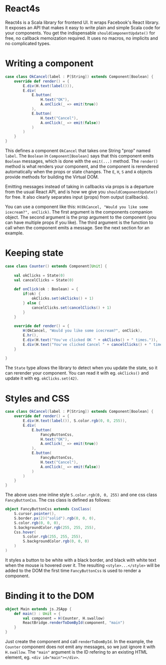 # React4s
React4s is a Scala library for frontend UI. It wraps Facebook's React library. 
It exposes an API that makes it easy to write plain and simple Scala code for your components. 
You get the indispensable `shouldComponentUpdate()` for free, no callback memoization required.
It uses no macros, no implicits and no complicated types.


# Writing a component

```scala
case class OkCancel(label : P[String]) extends Component[Boolean] {
    override def render() = {
        E.div(H.text(label())),
        E.div(
            E.button(
                H.text("OK"),
                A.onClick(_ => emit(true))
            ),
            E.button(
                H.text("Cancel"),
                A.onClick(_ => emit(false))
            )
        )
    }
}
```

This defines a component `OkCancel` that takes one String "prop" named `label`. 
The `Boolean` in `Component[Boolean]` says that this component emits `Boolean` messages, which is done with the `emit(...)` method.
The `render()` method is what renders your component, 
and the component is rerendered automatically when the props or state changes.
The `E`, `H`, `S` and `A` objects provide methods for building the Virtual DOM.

Emitting messages instead of taking in callbacks via props is a departure from the usual React API, 
and is how we give you `shouldComponentUpdate()` for free.
It also clearly separates input (props) from output (callbacks).

You can use a component like this: `H(OkCancel, "Would you like some icecream?", onClick)`. 
The first argument is the components companion object. 
The second argument is the prop argument to the component (you can have multiple props if you like).
The third argument is the function to call when the component emits a message. See the next section for an example.


# Keeping state

```scala
case class Counter() extends Component[Unit] {
    
    val okClicks = State(0)
    val cancelClicks = State(0)
    
    def onClick(ok : Boolean) = {
        if(ok) {
            okClicks.set(okClicks() + 1)
        } else {
            cancelClicks.set(cancelClicks() + 1)
        }
    }
    
    override def render() = {
        H(OkCancel, "Would you like some icecream?", onClick),
        E.hr(),
        E.div(H.text("You've clicked OK " + okClicks() + " times.")),
        E.div(H.text("You've clicked Cancel " + cancelClicks() + " times."))
    }
    
}
```

The `State` type allows the library to detect when you update the state, so it can rerender your component. You can read it with eg. `okClicks()` and update it with eg. `okClicks.set(42)`.


# Styles and CSS

```scala
case class OkCancel(label : P[String]) extends Component[Boolean] {
    override def render() = {
        E.div(H.text(label()), S.color.rgb(0, 0, 255)),
        E.div(
            E.button(
                FancyButtonCss,
                H.text("OK"),
                A.onClick(_ => emit(true))
            ),
            E.button(
                FancyButtonCss,
                H.text("Cancel"),
                A.onClick(_ => emit(false))
            )
        )
    }
}
```

The above uses one inline style `S.color.rgb(0, 0, 255)` and one css class `FancyButtonCss`. The css class is defined as follows:

```scala
object FancyButtonCss extends CssClass(
    S.cursor.pointer(),
    S.border.px(2)("solid").rgb(0, 0, 0),
    S.color.rgb(0, 0, 0),
    S.backgroundColor.rgb(255, 255, 255),
    Css.hover(
        S.color.rgb(255, 255, 255),
        S.backgroundColor.rgb(0, 0, 0)
    )
)
```

It styles a button to be white with a black border, and black with white text when the mouse is hovered over it. The resulting `<style>...</style>` will be added to the DOM the first time `FancyButtonCss` is used to render a component.


# Binding it to the DOM

```scala
object Main extends js.JSApp {
    def main() : Unit = {
        val component = H(Counter, H.swallow)
        ReactBridge.renderToDomById(component, "main")
    }
}
```

Just create the component and call `renderToDomById`. In the example, the `Counter` component does not emit any messages, so we just ignore it with `H.swallow`. The `"main"` argument is the ID refering to an existing HTML element, eg. `<div id="main"></div>`.
